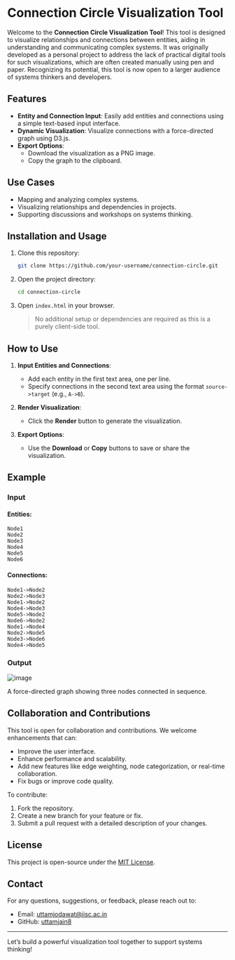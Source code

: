 # Connection Circle Visualization Tool

Welcome to the **Connection Circle Visualization Tool**! This tool is designed to visualize relationships and connections between entities, aiding in understanding and communicating complex systems. It was originally developed as a personal project to address the lack of practical digital tools for such visualizations, which are often created manually using pen and paper. Recognizing its potential, this tool is now open to a larger audience of systems thinkers and developers.

## Features

- **Entity and Connection Input**: Easily add entities and connections using a simple text-based input interface.
- **Dynamic Visualization**: Visualize connections with a force-directed graph using D3.js.
- **Export Options**:
  - Download the visualization as a PNG image.
  - Copy the graph to the clipboard.

## Use Cases

- Mapping and analyzing complex systems.
- Visualizing relationships and dependencies in projects.
- Supporting discussions and workshops on systems thinking.

## Installation and Usage

1. Clone this repository:
   ```bash
   git clone https://github.com/your-username/connection-circle.git
   ```
2. Open the project directory:
   ```bash
   cd connection-circle
   ```
3. Open `index.html` in your browser.
   > No additional setup or dependencies are required as this is a purely client-side tool.

## How to Use

1. **Input Entities and Connections**:

   - Add each entity in the first text area, one per line.
   - Specify connections in the second text area using the format `source->target` (e.g., `A->B`).

2. **Render Visualization**:

   - Click the **Render** button to generate the visualization.

3. **Export Options**:

   - Use the **Download** or **Copy** buttons to save or share the visualization.

## Example

### Input

#### Entities:

```
Node1
Node2
Node3
Node4
Node5
Node6
```

#### Connections:

```
Node1->Node2
Node2->Node3
Node1->Node2
Node4->Node3
Node5->Node2
Node6->Node2
Node1->Node4
Node2->Node5
Node3->Node6
Node4->Node5
```

### Output
![image](https://github.com/user-attachments/assets/3da924cf-33df-4918-86d1-58345d188e76)

A force-directed graph showing three nodes connected in sequence.

## Collaboration and Contributions

This tool is open for collaboration and contributions. We welcome enhancements that can:

- Improve the user interface.
- Enhance performance and scalability.
- Add new features like edge weighting, node categorization, or real-time collaboration.
- Fix bugs or improve code quality.

To contribute:

1. Fork the repository.
2. Create a new branch for your feature or fix.
3. Submit a pull request with a detailed description of your changes.

## License

This project is open-source under the [MIT License](LICENSE).

## Contact

For any questions, suggestions, or feedback, please reach out to:

- Email: [uttamjodawat@iisc.ac.in](mailto:uttamjodawat@iisc.ac.in)
- GitHub: [uttamjain8](https://github.com/uttamjain8)

---

Let’s build a powerful visualization tool together to support systems thinking!

